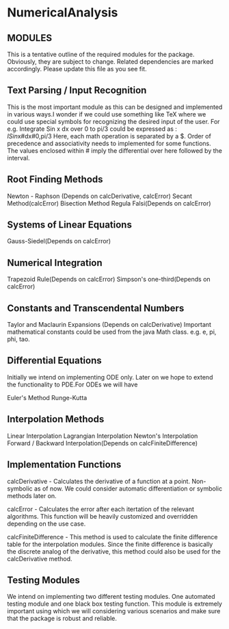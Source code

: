 # NumericalAnalysis

MODULES
-------

This is a tentative outline of the required modules for the package. Obviously, they are subject to change.
Related dependencies are marked accordingly. Please update this file as you see fit.

Text Parsing / Input Recognition
--------------------------------

This is the most important module as this can be designed and implemented in various ways.I wonder if we could
use something like TeX where we could use special symbols for recognizing the desired input of the user.
For e.g. Integrate Sin x dx over 0 to pi/3 could be expressed as : $ISin$x#dx#0,pi/3
Here, each math operation is separated by a $. Order of precedence and associativity needs to implemented for some 
functions. The values enclosed within # imply the differential over here followed by the interval. 

Root Finding Methods
--------------------

Newton - Raphson (Depends on calcDerivative, calcError)
Secant Method(calcError)
Bisection Method
Regula Falsi(Depends on calcError)

Systems of Linear Equations
---------------------------

Gauss-Siedel(Depends on calcError)

Numerical Integration
---------------------

Trapezoid Rule(Depends on calcError)
Simpson's one-third(Depends on calcError)

Constants and Transcendental Numbers 
------------------------------------

Taylor and Maclaurin Expansions (Depends on calcDerivative)
Important mathematical constants could be used from the java Math class.
e.g. e, pi, phi, tao.

Differential Equations
----------------------

Initially we intend on implementing ODE only. Later on we hope to extend the
functionality to PDE.For ODEs we will have

Euler's Method
Runge-Kutta 

Interpolation Methods
---------------------

Linear Interpolation
Lagrangian Interpolation
Newton's Interpolation
Forward / Backward Interpolation(Depends on calcFiniteDifference)

Implementation Functions
------------------------

calcDerivative - Calculates the derivative of a function at a point. Non-symbolic as of now. We could consider 
automatic differentiation or symbolic methods later on.

calcError - Calculates the error after each itertation of the relevant algorithms. This function will be heavily
customized and overridden depending on the use case. 

calcFiniteDifference - This method is used to calculate the finite difference table for the
interpolation modules. Since the finite difference is basically the discrete analog of the
derivative, this method could also be used for the calcDerivative method.

Testing Modules
---------------

We intend on implementing two different testing modules. One automated testing module and one black box testing function.
This module is extremely important using which we will considering various scenarios and make sure that the package 
is robust and reliable.



